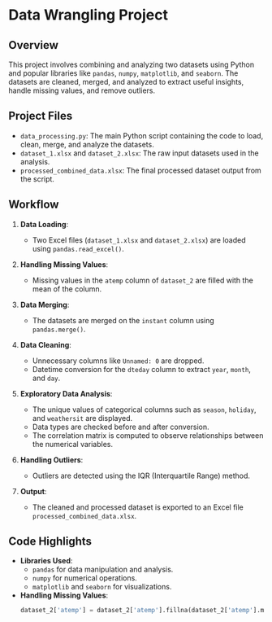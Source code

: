 # Data Wrangling Project
 
## Overview
 
This project involves combining and analyzing two datasets using Python and popular libraries like `pandas`, `numpy`, `matplotlib`, and `seaborn`. The datasets are cleaned, merged, and analyzed to extract useful insights, handle missing values, and remove outliers.
 
## Project Files
 
- `data_processing.py`: The main Python script containing the code to load, clean, merge, and analyze the datasets.
- `dataset_1.xlsx` and `dataset_2.xlsx`: The raw input datasets used in the analysis.
- `processed_combined_data.xlsx`: The final processed dataset output from the script.
 
## Workflow
 
1. **Data Loading**:
   - Two Excel files (`dataset_1.xlsx` and `dataset_2.xlsx`) are loaded using `pandas.read_excel()`.
 
2. **Handling Missing Values**:
   - Missing values in the `atemp` column of `dataset_2` are filled with the mean of the column.
 
3. **Data Merging**:
   - The datasets are merged on the `instant` column using `pandas.merge()`.
 
4. **Data Cleaning**:
   - Unnecessary columns like `Unnamed: 0` are dropped.
   - Datetime conversion for the `dteday` column to extract `year`, `month`, and `day`.
 
5. **Exploratory Data Analysis**:
   - The unique values of categorical columns such as `season`, `holiday`, and `weathersit` are displayed.
   - Data types are checked before and after conversion.
   - The correlation matrix is computed to observe relationships between the numerical variables.
 
6. **Handling Outliers**:
   - Outliers are detected using the IQR (Interquartile Range) method.
 
7. **Output**:
   - The cleaned and processed dataset is exported to an Excel file `processed_combined_data.xlsx`.
 
## Code Highlights
 
- **Libraries Used**:
  - `pandas` for data manipulation and analysis.
  - `numpy` for numerical operations.
  - `matplotlib` and `seaborn` for visualizations.
- **Handling Missing Values**:
   ```python
   dataset_2['atemp'] = dataset_2['atemp'].fillna(dataset_2['atemp'].mean())
